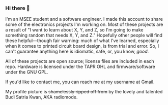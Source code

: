 ### Hi there 👋

I'm an MSEE student and a software engineer. I made this account to share some of the electronics
projects I'm working on. Most of these projects are a result of "I want to learn about X, Y, and
Z, so I'm going to make something random that needs X, Y, and Z." Hopefully other people will find
these helpful&mdash;though fair warning: much of what I've learned, especially when it comes to
printed circuit board design, is from trial and error. So, I can't guarantee anything here is
idiomatic, safe, or, you know, *good*.

All of these projects are open source; license files are included in each repo. Hardware is licensed
under the TAPR OHL and firmware/software under the GNU GPL.

If you'd like to contact me, you can reach me at my username at Gmail.

My profile picture is ~~shamelessly ripped off from~~ by the lovely and talented Budi Satria Kwan, AKA
radiomode.
